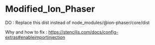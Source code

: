 ﻿# Modified_Ion_Phaser
 
DO : Replace this dist instead of node_modules/@ion-phaser/core/dist

Why and how to fix : https://stenciljs.com/docs/config-extras#enableimportinjection


